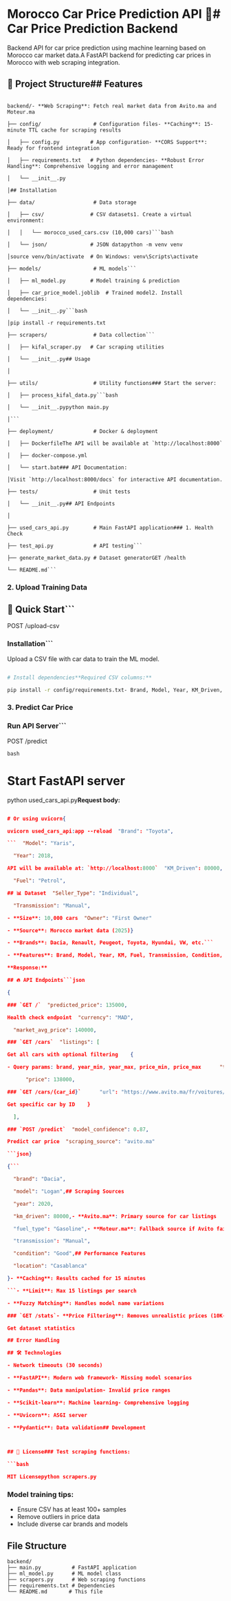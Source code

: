 # Morocco Car Price Prediction API 🚗# Car Price Prediction Backend



Backend API for car price prediction using machine learning based on Morocco car market data.A FastAPI backend for predicting car prices in Morocco with web scraping integration.



## 📁 Project Structure## Features



```- **ML Model**: Train and predict car prices using ensemble methods (RandomForest + GradientBoosting)

backend/- **Web Scraping**: Fetch real market data from Avito.ma and Moteur.ma

├── config/                 # Configuration files- **Caching**: 15-minute TTL cache for scraping results

│   ├── config.py          # App configuration- **CORS Support**: Ready for frontend integration

│   ├── requirements.txt   # Python dependencies- **Robust Error Handling**: Comprehensive logging and error management

│   └── __init__.py

│## Installation

├── data/                   # Data storage

│   ├── csv/               # CSV datasets1. Create a virtual environment:

│   │   └── morocco_used_cars.csv (10,000 cars)```bash

│   └── json/              # JSON datapython -m venv venv

│source venv/bin/activate  # On Windows: venv\Scripts\activate

├── models/                 # ML models```

│   ├── ml_model.py        # Model training & prediction

│   ├── car_price_model.joblib  # Trained model2. Install dependencies:

│   └── __init__.py```bash

│pip install -r requirements.txt

├── scrapers/               # Data collection```

│   ├── kifal_scraper.py   # Car scraping utilities

│   └── __init__.py## Usage

│

├── utils/                  # Utility functions### Start the server:

│   ├── process_kifal_data.py```bash

│   └── __init__.pypython main.py

│```

├── deployment/             # Docker & deployment

│   ├── DockerfileThe API will be available at `http://localhost:8000`

│   ├── docker-compose.yml

│   └── start.bat### API Documentation:

│Visit `http://localhost:8000/docs` for interactive API documentation.

├── tests/                  # Unit tests

│   └── __init__.py## API Endpoints

│

├── used_cars_api.py        # Main FastAPI application### 1. Health Check

├── test_api.py             # API testing```

├── generate_market_data.py # Dataset generatorGET /health

└── README.md```

```

### 2. Upload Training Data

## 🚀 Quick Start```

POST /upload-csv

### Installation```

Upload a CSV file with car data to train the ML model.

```bash

# Install dependencies**Required CSV columns:**

pip install -r config/requirements.txt- Brand, Model, Year, KM_Driven, Fuel, Seller_Type, Transmission, Owner, Selling_Price

```

### 3. Predict Car Price

### Run API Server```

POST /predict

```bash```

# Start FastAPI server

python used_cars_api.py**Request body:**

```json

# Or using uvicorn{

uvicorn used_cars_api:app --reload  "Brand": "Toyota",

```  "Model": "Yaris",

  "Year": 2018,

API will be available at: `http://localhost:8000`  "KM_Driven": 80000,

  "Fuel": "Petrol",

## 📊 Dataset  "Seller_Type": "Individual",

  "Transmission": "Manual",

- **Size**: 10,000 cars  "Owner": "First Owner"

- **Source**: Morocco market data (2025)}

- **Brands**: Dacia, Renault, Peugeot, Toyota, Hyundai, VW, etc.```

- **Features**: Brand, Model, Year, KM, Fuel, Transmission, Condition, Location

**Response:**

## 🔥 API Endpoints```json

{

### `GET /`  "predicted_price": 135000,

Health check endpoint  "currency": "MAD",

  "market_avg_price": 140000,

### `GET /cars`  "listings": [

Get all cars with optional filtering    {

- Query params: brand, year_min, year_max, price_min, price_max      "title": "Toyota Yaris 2018, 85.000km",

      "price": 138000,

### `GET /cars/{car_id}`      "url": "https://www.avito.ma/fr/voitures/123456"

Get specific car by ID    }

  ],

### `POST /predict`  "model_confidence": 0.87,

Predict car price  "scraping_source": "avito.ma"

```json}

{```

  "brand": "Dacia",

  "model": "Logan",## Scraping Sources

  "year": 2020,

  "km_driven": 80000,- **Avito.ma**: Primary source for car listings

  "fuel_type": "Gasoline",- **Moteur.ma**: Fallback source if Avito fails

  "transmission": "Manual",

  "condition": "Good",## Performance Features

  "location": "Casablanca"

}- **Caching**: Results cached for 15 minutes

```- **Limit**: Max 15 listings per search

- **Fuzzy Matching**: Handles model name variations

### `GET /stats`- **Price Filtering**: Removes unrealistic prices (10K-2M MAD)

Get dataset statistics

## Error Handling

## 🛠 Technologies

- Network timeouts (30 seconds)

- **FastAPI**: Modern web framework- Missing model scenarios

- **Pandas**: Data manipulation- Invalid price ranges

- **Scikit-learn**: Machine learning- Comprehensive logging

- **Uvicorn**: ASGI server

- **Pydantic**: Data validation## Development



## 📝 License### Test scraping functions:

```bash

MIT Licensepython scrapers.py

```

### Model training tips:
- Ensure CSV has at least 100+ samples
- Remove outliers in price data
- Include diverse car brands and models

## File Structure

```
backend/
├── main.py          # FastAPI application
├── ml_model.py      # ML model class
├── scrapers.py      # Web scraping functions
├── requirements.txt # Dependencies
└── README.md       # This file
```